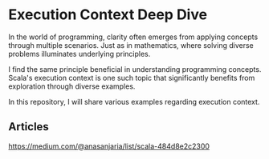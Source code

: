 # Execution Context Deep Dive

In the world of programming, clarity often emerges from applying concepts through multiple scenarios. 
Just as in mathematics, where solving diverse problems illuminates underlying principles.

I find the same principle beneficial in understanding programming concepts.
Scala's execution context is one such topic that significantly benefits from exploration through diverse examples.

In this repository, I will share various examples regarding execution context.

## Articles
https://medium.com/@anasanjaria/list/scala-484d8e2c2300